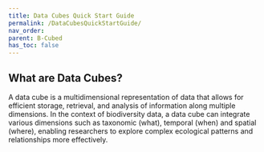 ```yaml
---
title: Data Cubes Quick Start Guide
permalink: /DataCubesQuickStartGuide/
nav_order: 
parent: B-Cubed
has_toc: false
---
```


## What are Data Cubes? 
A data cube is a multidimensional representation of data that allows for efficient storage, retrieval, and analysis of information along multiple dimensions. In the context of biodiversity data, a data cube can integrate various dimensions such as taxonomic (what), temporal (when) and spatial (where), enabling researchers to explore complex ecological patterns and relationships more effectively.



